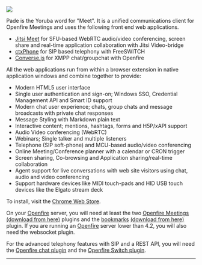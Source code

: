 <img src="https://igniterealtime.github.io/Pade/help/assets/images/pade_fosdem.png" />

Pade is the Yoruba word for "Meet". It is a unified communications client for Openfire Meetings and uses the following front end web applications.

- [Jitsi Meet](https://jitsi.org/jitsi-meet/) for SFU-based WebRTC audio/video conferencing, screen share and real-time application collaboration with Jitsi Video-bridge
- [ctxPhone](https://collecttix.github.io/ctxSip/) for SIP based telephony with FreeSWITCH
- [Converse.js](https://conversejs.org/) for XMPP chat/groupchat with Openfire

All the web applications run from within a browser extension in native application windows and combine together to provide:

- Modern HTML5 user interface
- Single user authentication and sign-on; Windows SSO, Credential Management API and Smart ID support
- Modern chat user experience; chats, group chats and message broadcasts with private chat responses
- Message Styling with Markdown plain text
- Interactive content; mentions, hashtags, forms and H5P/xAPI support
- Audio Video conferencing (WebRTC)
- Webinars; Single talker and multiple listeners
- Telephone (SIP soft-phone) and MCU-based audio/video conferencing
- Online Meeting/Conference planner with a calendar or CRON trigger
- Screen sharing, Co-browsing and Application sharing/real-time collaboration
- Agent support for live conversations with web site visitors using chat, audio and video conferencing
- Support hardware devices like MIDI touch-pads and HID USB touch devices like the Elgato stream deck

To install, visit the [Chrome Web Store](https://chrome.google.com/webstore/detail/pade-openfire-meetings/fohfnhgabmicpkjcpjpjongpijcffaba?hl=en).

On your [Openfire] server, you will need at least the two [Openfire Meetings](https://github.com/igniterealtime/community-plugins/tree/master/ofmeet) [(download from here)](https://github.com/igniterealtime/community-plugins/raw/master/openfire_4_1_5/target/openfire/plugins/ofmeet.jar) plugins and the [bookmarks](https://www.igniterealtime.org/projects/openfire/plugins/bookmarks/readme.html) [(download from here)](https://www.igniterealtime.org/projects/openfire/plugins/bookmarks.jar) plugin. If you are running an [Openfire] server lower than 4.2, you will also need the websocket plugin.

For the advanced telephony features with SIP and a REST API, you will need the [Openfire chat plugin](https://github.com/igniterealtime/openfire-chat/releases) and the [Openfire Switch plugin](https://github.com/igniterealtime/openfire-switch/releases).

-------
[Openfire Meetings]:https://discourse.igniterealtime.org/c/openfire-plugins/openfire-meetings
[P&agrave;d&eacute;]: https://chrome.google.com/webstore/detail/pade-openfire-meetings/fohfnhgabmicpkjcpjpjongpijcffaba?hl=en-GB
[Openfire]:http://www.igniterealtime.org/projects/openfire/index.jsp
[Ignite Realtime]:http://www.igniterealtime.org
